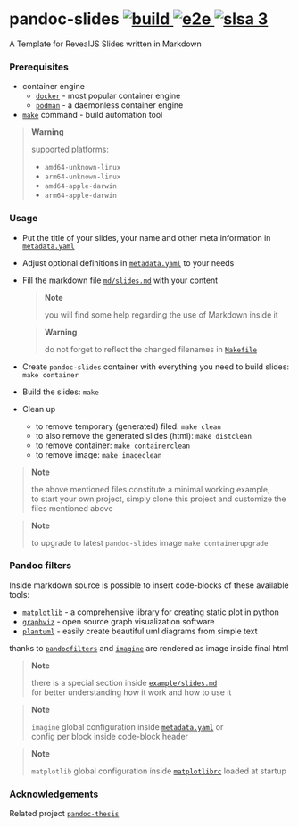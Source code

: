 <h1> pandoc-slides <a href="https://github.com/andros21/pandoc-slides/actions/workflows/build.yml">
    <img src="https://img.shields.io/github/actions/workflow/status/andros21/pandoc-slides/build.yml?branch=master&label=build&logo=github" alt="build">
</a><a href="https://github.com/andros21/pandoc-slides/actions/workflows/e2e.yml">
    <img src="https://img.shields.io/github/actions/workflow/status/andros21/pandoc-slides/e2e.yml?label=e2e&logo=github" alt="e2e">
</a><a href="https://github.com/andros21/pandoc-slides/actions/workflows/e2e.yml">
    <img src="https://slsa.dev/images/gh-badge-level3.svg" alt="slsa 3">
</a>
</h1>

A Template for RevealJS Slides written in Markdown

### Prerequisites

* container engine
    * [`docker`](https://www.docker.com/) - most popular container engine
    * [`podman`](https://podman.io/) - a daemonless container engine
* [`make`](https://www.gnu.org/s/make/manual/make.html) command - build automation tool

> **Warning**
>
> supported platforms:
>  * `amd64-unknown-linux`
>  * `arm64-unknown-linux`
>  * `amd64-apple-darwin`
>  * `arm64-apple-darwin`

### Usage

* Put the title of your slides, your name and other meta information in [`metadata.yaml`](metadata.yaml)
* Adjust optional definitions in [`metadata.yaml`](metadata.yaml) to your needs
* Fill the markdown file [`md/slides.md`](md/slides.md) with your content

    > **Note**
    >
    > you will find some help regarding the use of Markdown inside it

    > **Warning**
    >
    > do not forget to reflect the changed filenames in [`Makefile`](Makefile)

* Create `pandoc-slides` container with everything you need to build slides: `make container`
* Build the slides: `make`
* Clean up
    * to remove temporary (generated) filed: `make clean`
    * to also remove the generated slides (html): `make distclean`
    * to remove container: `make containerclean`
    * to remove image: `make imageclean`

> **Note**
>
> the above mentioned files constitute a minimal working example,\
> to start your own project, simply clone this project and customize the files mentioned above

> **Note**
>
> to upgrade to latest `pandoc-slides` image `make containerupgrade`

### Pandoc filters

Inside markdown source is possible to insert code-blocks of these available tools:
* [`matplotlib`](https://matplotlib.org/) - a comprehensive library for creating static plot in python
* [`graphviz`](https://graphviz.org/) - open source graph visualization software
* [`plantuml`](https://plantuml.com/) - easily create beautiful uml diagrams from simple text

thanks to [`pandocfilters`](https://github.com/jgm/pandocfilters) and [`imagine`](https://github.com/andros21/imagine) are rendered as image inside final html

> **Note**
>
> there is a special section inside [`example/slides.md`](example/slides.md)\
> for better understanding how it work and how to use it

> **Note**
>
> `imagine` global configuration inside [`metadata.yaml`](metadata.yaml) or\
> config per block inside code-block header

> **Note**
>
> `matplotlib` global configuration inside [`matplotlibrc`](matplotlibrc) loaded at startup

### Acknowledgements

Related project [`pandoc-thesis`](https://github.com/andros21/pandoc-thesis)
